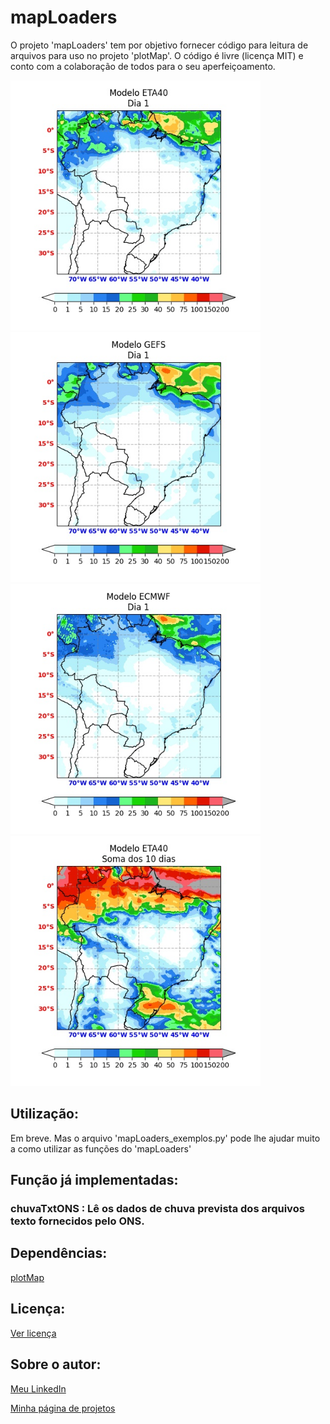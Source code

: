 # mapLoaders
O projeto 'mapLoaders' tem por objetivo fornecer código para leitura de arquivos para uso no projeto 'plotMap'.
O código é livre (licença MIT) e conto com a colaboração de todos para o seu aperfeiçoamento.

<img src="txtsONS/Saida/ETA40_fig_dia_1.jpg" width="400"> <img src="txtsONS/Saida/GEFS_fig_dia_1.jpg" width="400"> <img src="txtsONS/Saida/ECMWF_fig_dia_1.jpg" width="400"> <img src="txtsONS/Saida/ETA40_fig_total.jpg" width="400">

## Utilização:

Em breve. Mas o arquivo 'mapLoaders_exemplos.py' pode lhe ajudar muito a como utilizar as funções do 'mapLoaders'

## Função já implementadas:

### chuvaTxtONS : Lê os dados de chuva prevista dos arquivos texto fornecidos pelo ONS.

## Dependências:

[plotMap](https://github.com/NelsonBittencourt/plotMap)

## Licença:

[Ver licença](LICENSE)


## Sobre o autor:

[Meu LinkedIn](http://www.linkedin.com/in/nelsonrossibittencourt)

[Minha página de projetos](http://www.nrbenergia.somee.com)


